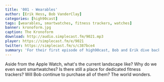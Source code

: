 ```yaml
---
title: '001 - Wearables'
author: [Erik Hess, Bob VanderClay]
categories: [high90cast]
tags: [wearables, smartwatches, fitness trackers, watches]
banner: kronoform.jpg
caption: The Kronoform
download: http://audio.simplecast.fm/9021.mp3
player: https://simplecast.fm/e/9021
twitter: https://simplecast.fm/s/c387bce4
summary: 'For their first episode of high90cast, Bob and Erik dive back into wearables and tackle some difficult questions. '
---
```


<p class="has-pullquote" data-pullquote="There are four lights" markdown="1">Aside from the Apple Watch, what's the current landscape like? Why do we even want smartwatches? Is there still a place for dedicated fitness trackers? Will Bob continue to purchase all of them? The world wonders.</p>